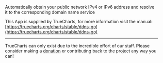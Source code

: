 Automatically obtain your public network IPv4 or IPv6 address and resolve it to the corresponding domain name service

This App is supplied by TrueCharts, for more information visit the manual: [https://truecharts.org/charts/stable/ddns-go](https://truecharts.org/charts/stable/ddns-go)

---

TrueCharts can only exist due to the incredible effort of our staff.
Please consider making a [donation](https://truecharts.org/sponsor) or contributing back to the project any way you can!